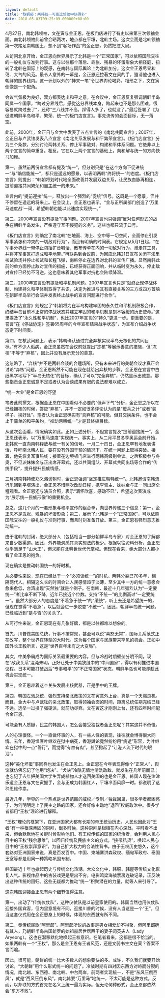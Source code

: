 ```yaml
---
layout: default
title: "黎蜗藤：两韩统一可能比想象中快得多"
date: 2018-05-03T09:25:09.000000+08:00
---
```


4月27日，南北韩领袖，文在寅与金正恩，在板门店进行了有史以来第三次领袖会面。南北韩领袖此前曾会晤两次，地点都在平壤，北韩主场。这次会面是北韩领袖第一次踏足南韩国土，想不到“客场作战”的金正恩，仍然把控大局。

从访问北京开始，金正恩向世界展示了北韩是一个“正常国家”，可以依照国际交往的一般礼仪与准则行事。这与以往那个落后、乖张、残暴的坏蛋形象大相径庭，扭转了北韩在国际上的观感，在南韩与国际舆论上为北韩加分。这次金正恩尽显和蔼、大气的风范。最令人意外的一幕是，金正恩还拉著文在寅的手，邀请他也进入朝鲜的国界线内。这一计划以外的“神来一笔”令世界舆论喝彩。相形之下，文在寅倒像是一个配角。

会议气氛极为良好，双方都表达出和平之意。在会议中，金正恩反复强调朝鲜半岛同属一个国家，“跨过分界线后，感觉这分界线本身，跨起来也不是那么困难，很容易就跨过去了”，还称“三八线并不高，踩得人多了，也就没了。”最后签署了《为促进朝鲜半岛和平、繁荣、统一的板门店宣言》。事先流传的会面目标，无一落空。

此前，2000年，金正日与金大中发表了五点宣言的《南北共同宣言》；2007年，金正日与卢武铉发表八点宣言《南北关系发展与和平繁荣宣言》。《板门店宣言》分为三个条款，分别讨论两韩关系、停止军事敌对、构建和平体系问题。它绝非以上两个宣言的简单重复。相反，它在以上两个宣言的基础上，向和解与统一的方向快马加鞭。

第一，虽然前两份宣言都有提及“统一”，但分别只是“在这个方向下促进统一”与“确信能统一”，都只是遥远的愿景，以表明两韩“终将统一”的态度。《板门店宣言》则提出：“韩朝将划时代地全面改善并发展双边关系，让民族血脉再相连，提前迎接共同繁荣和自主统一的未来。”

宣言内的“提前迎接”统一，释放出一个强烈的“促统”信号。这既是一个愿景，但并不停留在遥远的将来上。在会议上，金正恩也表示，“金与正所属部门创造了‘万里马速度战’一词，希望韩朝也能以此速度实现统一。”

第二，2000年宣言没有提及军事问题。2007年宣言也只强调“反对任何形式的战争在朝鲜半岛发生，严格遵守互不侵犯的义务”。这些也都只流于口号。

《板门店宣言》则确定了南北韩“在地面、海上、空中等一切空间，全面停止引发军事紧张和冲突的一切敌对行为”，而且有明确的时间表。它规定从5月1日起，“在军事分界线一带停止包括扩音喊话、散布传单在内的一切敌对行为，撤走其工具，并将非军事区打造成和平地带。”再联系到会议前，为回应北韩21日宣布关闭丰溪里核试验场并停止核试和长程飞弹，南韩停止在边界对北韩的宣传广播。显然南韩此前的单方面停止敌对宣传的措施，已经获得正面回响，并从临时变为永久，停止敌对宣传已经势不可逆。这也意味着其他军事对抗也会陆续降温。

第三，2000年宣言没有提及和平机制问题。2007年宣言也只是“就终止现停战体制、构建持久和平体制取得了共识，决定为推进与其有直接关系的三方或四方首脑在朝鲜半岛举行会晤并发表终止战争的宣言问题进行合作”。

《板门店宣言》则规定了“韩朝将为在半岛构建牢固的永久性和平机制积极合作，终结半岛目前不正常的停战状态并建立牢固的和平机制是刻不容缓的历史使命。”这里提及了“永久性和平机制”，也比2007年宣言的“持久”更进一步。更重要的是，誓言“在《停战协定》签署65周年的今年宣布结束战争状态”，为宣布介绍战争状态定下时间表。

第四，在核武问题上，表示“韩朝确认通过完全弃核实现半岛无核化的共同目标。”有不少人诟病，金正恩虽然在会议前就提出“冻核”等展示善意的措施，但“冻核”不等于“弃核”，因此并没有展示充分的善意。

这忽略了，“弃核”并不是两韩会谈的合适场所，只有未来进行的美朝会议才真正会讨论“弃核”问题，金正恩断然不可能在现在就给出弃核的步骤。金正恩在宣言中白纸黑字地写下“半岛无核化”的目标，确认了可以“完全弃核”，仍然显示出诚意。那些指责金正恩诚意不足或者认为会谈成果有限的说法都难以成立。

“统一大业”是金正恩的野望

笔者此前撰文，根据金正恩在中国看似不必要的“低声下气”分析，金正恩之所以在已经拥核的时候，答应“弃核”，并不一定如很多评论认为的是“缓兵之计”或者“装样子、换好处”。笔者认为金正恩确实有“真弃核”的可能，但其交换条件，也不会止于简单的和平条约，“推动两韩统一”才是其终极目标。

从这次会面看，情况确实如此。正如上述分析，不但宣言提及“提前迎接统一”，金正恩还表示，以“万里马速度”实现统一。事实上，从二月平昌冬季奥运会前开始，北韩就一直向南韩释放与统一有关的信号。一月二十四日，金正恩罕有地发表讲话，呼吁南北韩人民，要在没有外国干预的情况下，在统一问题上取得突破。接着，他先恢复军事热线；接着在边境板门店举行两韩高级别会谈。之后积极参与冬奥，不但派妹妹金与正出席开幕式，还以共同组队、开幕式共同出场等合作的“传统手段”，提升提升民族情感。

三月初南韩特使郑义溶访朝时，金正恩强调“坚定推进朝韩统一”。北韩邀请南韩流行乐团到平壤演出，金正恩不惜两次改动日程，携李雪主、妹妹金与正一同出席全程观看。金正恩还与演员合照，表示“满怀欣喜，感动不已”，希望这次表演成为“展示统一民族形像”的重要机会。

总之，这几个月的一套形象与和平宣传的组合拳，向世界传递三个信息：第一，金正恩不是乖张、残暴的坏蛋形象；第二，展示了北韩是一个“正常国家”，可以依照国际交往的一般礼仪与准则行事，而且时刻准备开放。第三，金正恩有强烈意志推动统一。

由于北韩的封闭，绝大部分人（包括相当一部分朝鲜半岛专家）对金正恩的了解都来自少数渠道。因此，外界能洞悉其真实想法的极少。根据以往资料分析，金正恩似乎满足于“山大王”，但求能在北韩世世代代掌权。但现在看来，绝大部分人都小看了金正恩的抱负。

现在确实是推动韩国统一的好时机。

从必要性来说，现在已经处于一个“必须谈统一”的时机。两韩分裂已70多年，相隔两代人。相隔这么长的时间会让人民感情趋于淡薄，至少其中一方的统一意愿会愈来愈低，台湾出现“天然独”就是个例子。在南韩，最近十几年强烈认为“一定要统一”者比率不断下降，近年已接近个位数。支持“不统一”的比例高过“一定要统一”。虽然大部分人的态度是“不着急于统一”的“缓统”，听上去还是希望统一的，但现在觉得“不着急”，以后就会进一步脱变“不统一”。因此，朝鲜半岛统一问题，已经临近到“是与否”的关头了。

从可行性来说，金正恩现在有几张好牌，都是以往都难以想象的。

首先，川普做美国总统，行事不按常规，甚至可以说“喜怒无常”，国际关系范式正在改写，整个世界在转型的大时代。这为每个国家与民族带来罕见的机会。正如中国外长王毅所言，这是“世界百年未有之大变局”。

其次，中美争霸成为国际关系最重要的内容，但与冷战时期壁垒分明不同，现在“敌我关系”混沌未明，正好让处于中美狭缝中的“中间国家”，得以有利推进本国议程。日本可能打破战后“专事和平”的“不正常国家”状态。朝鲜半岛也可能却趁此机会实现统一。

第三，金正恩趁着这个关头发展出核武器，正是手中的王牌。

第四，韩国左派总统，强烈支持亲北政策的文在寅意外上台，真是一个天赐良机。而且，金大中与卢武铉的亲北政策，取得领袖会面的时间，距离总统任期完结已经不远。选举一过换了强硬派，就前功尽弃。文在寅这才刚刚上台，还有四年时间配合金正恩。

可能会有人质疑，民主的韩国人，怎么会接受独裁者金正恩呢？其实这并不奇怪。

人的心理很怪。一个一直做坏事的人，有一些人性的表现，往往就会博得很大同情。去年，香港悍匪叶继欢在狱中病死，香港舆论竟然纷纷用“病逝”形容，为叶继欢在狱中的一点“善行”，而觉得“有血有肉”，甚至掀起了“让港人流下时代的眼泪”。

这种“美化坏蛋”事同样也发生在金正恩上。金正恩在今年表现得像个“正常人”，舆论就仿佛忘记了他用“炮决”、“犬决”冷酷无情地清洗政敌，就发生在几年前而已；也忘记了去年把美国大学生弄成植物人才送回美国的也是金正恩。韩国人现在津津乐道金正恩与文在寅握手，金与正成为韩国红人，平壤冷面风靡一时。都说明了这种思维作祟。

最近几年，学界的一个热点是世界范围的威权／专制／独裁回巢，很多学者都困惑于，为何明明走上了民主之路的国家，还会好像主动地“退回”权威政治中。很多学者都用“王权”理论进行解释。

“王权”理论的框架下，在亚洲国家大都有长期的帝王统治历史。人民也因此对“王者”有一种根深蒂固的崇拜，很多时候，这种崇拜是根植在内心深处，平时看不出来，但会默默地在关键时候影响他们。有王权传统的国家的统治者，会利用人民心目中的王权“残余思维”，以回归传统及民族主义的方式，“挟带私货”，唤起人民心目中的“王权崇拜意识”，为自己扩大权力的合法性背书。由于王权历史悠久，这个套路对亚洲国家来说，真是百发百中。中国、柬埔寨洪森政权、缅甸军政府、泰国王室等都是用同一种策略巩固专制。

韩国最近十年也掀起历史与传统文化热潮。大众文化中，韩服、韩屋等传统文化恢复人气。影视作品中的古装戏更是层出不穷。电影鸣梁海战票房连破记录，正反映出这种传统的回归。这些无疑都为推动“统一”积聚潜在的力量，就等人来引导了。

这次韩国迎接金正恩有两个细节值得注意。

第一，出动了“传统仪仗队”，这种仪仗队是以前皇家使用的。韩国当然也用仪仗队迎接外国宾客，但内里意境有不同，迎接川普的时候，没有人当这是一个“王”。但当这套仪式用在金正恩身上的时候，体现的东西就有所不同。

第二，奏传统民歌“阿里郎”。阿里郎所说的故事是男女相爱却不得聚，但阿里郎确有其人，乃朝鲜半岛古国新罗的始祖赫居世居西干的妻子阏英夫人（Lady Aryeong）。这也在潜移默化地唤起王权意识。在笔者看来，这都是很不恰当的。如果两韩有一个“王权”，那么是金正恩有王者风范，还是文弱书生文在寅？答案不言而喻。

因此，很可能，朝鲜的统一比大多数人的想象要快的多。或许，不久我们就要开始讨论，“大朝鲜”用什么形式统一的问题了。冷战时期有四对因东西方对峙而分裂的情况，南北越、东西德、南北韩、中台两岸。前两者实现统一，不是“东风压倒西风”，就是“西风压倒东风”。南北韩要“万里马”地统一，不太可能是这种方式。反而，以邦联的方式首先在名义上统一最为实际。但无论何种形式，金正恩都依然会“东方不败”。

